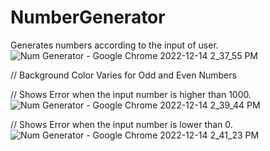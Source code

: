 # NumberGenerator

Generates numbers according to the input of user.
![Num Generator - Google Chrome 2022-12-14 2_37_55 PM](https://user-images.githubusercontent.com/114591777/207550558-c1929ee2-a7ea-40ee-86b1-16ccc5d2b56a.png)

// Background Color Varies for Odd and Even Numbers

// Shows Error when the input number is higher than 1000.
![Num Generator - Google Chrome 2022-12-14 2_39_44 PM](https://user-images.githubusercontent.com/114591777/207550813-2492ff45-f0b8-4d2c-9896-37d85b2ff9b6.png)

// Shows Error when the input number is lower than 0.
![Num Generator - Google Chrome 2022-12-14 2_41_23 PM](https://user-images.githubusercontent.com/114591777/207551185-3a8e8175-9f9b-49e2-aaee-858fe6def559.png)
